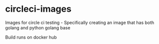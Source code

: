 # circleci-images

Images for circle ci testing - Specifically creating an image that has both golang and python golang base 

Build runs on docker hub

